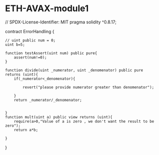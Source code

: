 # ETH-AVAX-module1
// SPDX-License-Identifier: MIT
pragma solidity ^0.8.17;

contract ErrorHandling {
   
    // uint public num = 0;
    uint b=5;

    function testAssert(uint num) public pure{
        assert(num!=0);
    }

    function divide(uint _numerator, uint _denomenator) public pure returns (uint){
        if(_numerator<_denomenator){
           
            revert("please provide numerator greater than denomenator");
            
        }
        return _numerator/_denomenator;
       

    }
    function mult(uint a) public view returns (uint){
        require(a>0,"Value of a is zero , we don't want the result to be zero");
        return a*b;

    }

}
